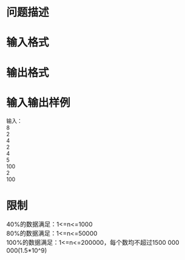 

# 问题描述



# 输入格式



# 输出格式



# 输入输出样例

输入： <br/>
8<br/>
2<br/>
4<br/>
2<br/>
4<br/>
5<br/>
100<br/>
2<br/>
100<br/>
</span> 
</p>

# 限制


<p>
<span style="font-size:medium;">40%的数据满足：1&lt;=n&lt;=1000<br/>
80%的数据满足：1&lt;=n&lt;=50000<br/>
100%的数据满足：1&lt;=n&lt;=200000，每个数均不超过1500 000 000(1.5*10^9) </span> 
</p>
